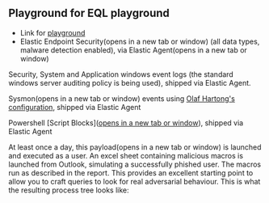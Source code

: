 ## Playground for EQL playground
-  Link for [playground](https://eqlplayground.io/s/eqldemo/app/security/timelines/default?sourcerer=(default:(id:security-solution-eqldemo,selectedPatterns:!(eqldemo,%27logs-endpoint.*-eqldemo%27,%27logs-system.*-eqldemo%27,%27logs-windows.*-eqldemo%27,metricseqldemo)))&timerange=(global:(linkTo:!(),timerange:(from:%272022-05-29T22:00:00.000Z%27,fromStr:now%2Fd,kind:relative,to:%272022-05-30T21:59:59.999Z%27,toStr:now%2Fd)),timeline:(linkTo:!(),timerange:(from:%272022-04-17T22:00:00.000Z%27,kind:absolute,to:%272022-04-18T21:59:59.999Z%27)))&timeline=(activeTab:notes,graphEventId:%27%27,id:%277cb69fe1-c803-4392-ab7b-6e8a93378403%27,isOpen:!t,savedSearchId:%2729e6678b-390a-4320-8984-e45b9cc68326%27))
-  Elastic Endpoint Security(opens in a new tab or window) (all data types, malware detection enabled), via Elastic Agent(opens in a new tab or window)

Security, System and Application windows event logs (the standard windows server auditing policy is being used), shipped via Elastic Agent.

Sysmon(opens in a new tab or window) events using [Olaf Hartong's configuration](https://github.com/olafhartong/sysmon-modular/blob/master/sysmonconfig.xml), shipped via Elastic Agent

Powershell [Script Blocks]([opens in a new tab or window](https://docs.microsoft.com/en-us/powershell/module/microsoft.powershell.core/about/about_logging_windows?view=powershell-7.1#enabling-script-block-logging)), shipped via Elastic Agent

At least once a day, this payload(opens in a new tab or window) is launched and executed as a user. An excel sheet containing malicious macros is launched from Outlook, simulating a successfully phished user. The macros run as described in the report. This provides an excellent starting point to allow you to craft queries to look for real adversarial behaviour. This is what the resulting process tree looks like:

